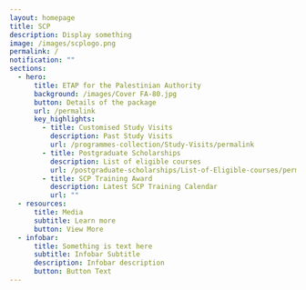 ```yaml
---
layout: homepage
title: SCP
description: Display something
image: /images/scplogo.png
permalink: /
notification: ""
sections:
  - hero:
      title: ETAP for the Palestinian Authority
      background: /images/Cover FA-80.jpg
      button: Details of the package
      url: /permalink
      key_highlights:
        - title: Customised Study Visits
          description: Past Study Visits
          url: /programmes-collection/Study-Visits/permalink
        - title: Postgraduate Scholarships
          description: List of eligible courses
          url: /postgraduate-scholarships/List-of-Eligible-courses/permalink
        - title: SCP Training Award
          description: Latest SCP Training Calendar
          url: ""
  - resources:
      title: Media
      subtitle: Learn more
      button: View More
  - infobar:
      title: Something is text here
      subtitle: Infobar Subtitle
      description: Infobar description
      button: Button Text
---
```

